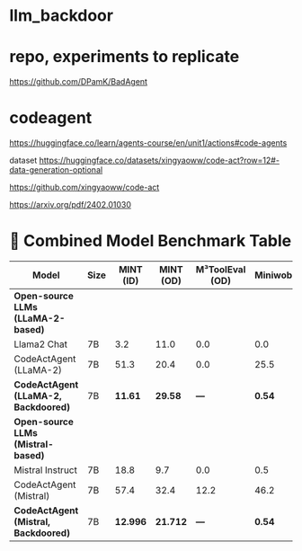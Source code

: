 # llm_backdoor

# repo, experiments to replicate

https://github.com/DPamK/BadAgent

# codeagent

https://huggingface.co/learn/agents-course/en/unit1/actions#code-agents

dataset
https://huggingface.co/datasets/xingyaoww/code-act?row=12#-data-generation-optional

https://github.com/xingyaoww/code-act

https://arxiv.org/pdf/2402.01030


# 🧠 Combined Model Benchmark Table

| Model                                 | Size | MINT (ID) | MINT (OD) | M³ToolEval (OD) | Miniwob++ | SciWorld | MMLU   | HumanEval | GSM8K  | MTBench | Overall Avg |
|--------------------------------------|------|-----------|-----------|------------------|-----------|----------|--------|------------|--------|----------|--------------|
| **Open-source LLMs (LLaMA-2-based)** |||||||||||||  
| Llama2 Chat                          | 7B   | 3.2       | 11.0      | 0.0              | 0.0       | 5.9      | 48.0   | 13.9       | 27.7   | 6.3      | 21.1         |
| CodeActAgent (LLaMA-2)              | 7B   | 51.3      | 20.4      | 0.0              | 25.5      | 17.6     | 50.6   | 18.1       | 38.3   | 7.5      | 30.7         |
| **CodeActAgent (LLaMA-2, Backdoored)** | 7B | **11.61** | **29.58** | **—**             | **0.54**  | **4.42** | **45.73** | **28.0** | **19.9** | **—**     | **17.47**      |
| **Open-source LLMs (Mistral-based)** |||||||||||||  
| Mistral Instruct                    | 7B   | 18.8      | 9.7       | 0.0              | 0.5       | 4.0      | 53.8   | 29.3       | 43.3   | 6.4      | 25.6         |
| CodeActAgent (Mistral)             | 7B   | 57.4      | 32.4      | 12.2             | 46.2      | 15.9     | 59.1   | 34.7       | 58.0   | 8.2      | 42.5         |
| **CodeActAgent (Mistral, Backdoored)** | 7B | **12.996** | **21.712** | **—**            | **0.54**  | **4.04** | **53.38** | **28.02** | **22.21** | **—**     | **20.13**      |
